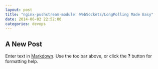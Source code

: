 ```yaml
---
layout: post
title: "nginx-pushstream-module: WebSockets/LongPolling Made Easy"
date: 2014-06-02 22:52:00
categories: devops
---
```


## A New Post

Enter text in [Markdown](http://daringfireball.net/projects/markdown/). Use the toolbar above, or click the **?** button for formatting help.
